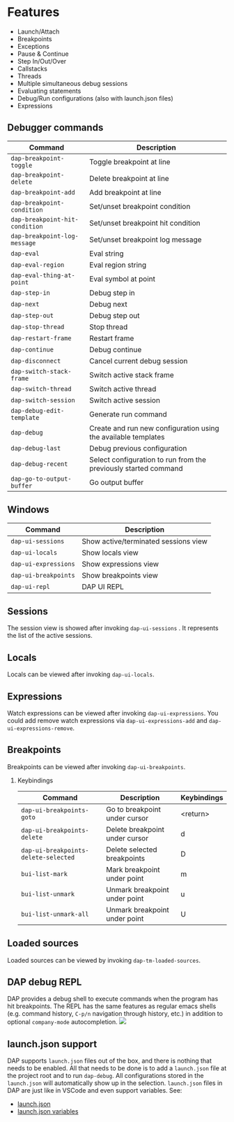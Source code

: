 Features
========

- Launch/Attach
- Breakpoints
- Exceptions
- Pause & Continue
- Step In/Out/Over
- Callstacks
- Threads
- Multiple simultaneous debug sessions
- Evaluating statements
- Debug/Run configurations (also with launch.json files)
- Expressions

## Debugger commands

| Command                        | Description                                                     |
| ------------------------------ | --------------------------------------------------------------- |
| `dap-breakpoint-toggle`        | Toggle breakpoint at line                                       |
| `dap-breakpoint-delete`        | Delete breakpoint at line                                       |
| `dap-breakpoint-add`           | Add breakpoint at line                                          |
| `dap-breakpoint-condition`     | Set/unset breakpoint condition                                  |
| `dap-breakpoint-hit-condition` | Set/unset breakpoint hit condition                              |
| `dap-breakpoint-log-message`   | Set/unset breakpoint log message                                |
| `dap-eval`                     | Eval string                                                     |
| `dap-eval-region`              | Eval region string                                              |
| `dap-eval-thing-at-point`      | Eval symbol at point                                            |
| `dap-step-in`                  | Debug step in                                                   |
| `dap-next`                     | Debug next                                                      |
| `dap-step-out`                 | Debug step out                                                  |
| `dap-stop-thread`              | Stop thread                                                     |
| `dap-restart-frame`            | Restart frame                                                   |
| `dap-continue`                 | Debug continue                                                  |
| `dap-disconnect`               | Cancel current debug session                                    |
| `dap-switch-stack-frame`       | Switch active stack frame                                       |
| `dap-switch-thread`            | Switch active thread                                            |
| `dap-switch-session`           | Switch active session                                           |
| `dap-debug-edit-template`      | Generate run command                                            |
| `dap-debug`                    | Create and run new configuration using the available templates  |
| `dap-debug-last`               | Debug previous configuration                                    |
| `dap-debug-recent`             | Select configuration to run from the previously started command |
| `dap-go-to-output-buffer`      | Go output buffer                                                |

## Windows

| Command              | Description                          |
| -------------------- | ------------------------------------ |
| `dap-ui-sessions`    | Show active/terminated sessions view |
| `dap-ui-locals`      | Show locals view                     |
| `dap-ui-expressions` | Show expressions view                |
| `dap-ui-breakpoints` | Show breakpoints view                |
| `dap-ui-repl`        | DAP UI REPL                          |

## Sessions

The session view is showed after invoking `dap-ui-sessions` . It
represents the list of the active sessions.

## Locals

Locals can be viewed after invoking `dap-ui-locals`.

## Expressions

Watch expressions can be viewed after invoking `dap-ui-expressions`. You
could add remove watch expressions via `dap-ui-expressions-add` and
`dap-ui-expressions-remove`.

## Breakpoints

Breakpoints can be viewed after invoking `dap-ui-breakpoints`.

1.  Keybindings
    
    | Command                              | Description                    | Keybindings |
    | ------------------------------------ | ------------------------------ | ----------- |
    | `dap-ui-breakpoints-goto`            | Go to breakpoint under cursor  | \<return\>  |
    | `dap-ui-breakpoints-delete`          | Delete breakpoint under cursor | d           |
    | `dap-ui-breakpoints-delete-selected` | Delete selected breakpoints    | D           |
    | `bui-list-mark`                      | Mark breakpoint under point    | m           |
    | `bui-list-unmark`                    | Unmark breakpoint under point  | u           |
    | `bui-list-unmark-all`                | Unmark breakpoint under point  | U           |
    

## Loaded sources

Loaded sources can be viewed by invoking `dap-tm-loaded-sources`.

## DAP debug REPL

DAP provides a debug shell to execute commands when the program has hit
breakpoints. The REPL has the same features as regular emacs shells
(e.g. command history, `C-p/n` navigation through history, etc.) in
addition to optional `company-mode` autocompletion.
![](screenshots/dap-ui-repl.png)

## launch.json support

DAP supports `launch.json` files out of the box, and there is nothing that needs
to be enabled. All that needs to be done is to add a `launch.json` file at the
project root and to run `dap-debug`. All configurations stored in the
`launch.json` will automatically show up in the selection. `launch.json` files in
DAP are just like in VSCode and even support variables. See:

- [launch.json](https://code.visualstudio.com/docs/editor/debugging)
- [launch.json variables](https://code.visualstudio.com/docs/editor/variables-reference)
